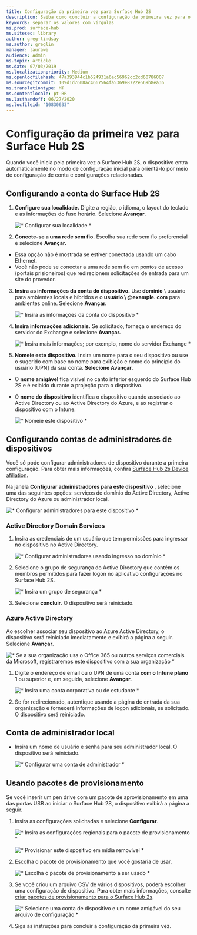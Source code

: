 ```yaml
---
title: Configuração da primeira vez para Surface Hub 2S
description: Saiba como concluir a configuração da primeira vez para o Surface Hub 2S.
keywords: separar os valores com vírgulas
ms.prod: surface-hub
ms.sitesec: library
author: greg-lindsay
ms.author: greglin
manager: laurawi
audience: Admin
ms.topic: article
ms.date: 07/03/2019
ms.localizationpriority: Medium
ms.openlocfilehash: 47a393944c1b524931a6ac56962cc2cd60786007
ms.sourcegitcommit: 109d1d7608ac4667564fa5369e8722e569b8ea36
ms.translationtype: MT
ms.contentlocale: pt-BR
ms.lasthandoff: 06/27/2020
ms.locfileid: "10830633"
---
```

# Configuração da primeira vez para Surface Hub 2S

Quando você inicia pela primeira vez o Surface Hub 2S, o dispositivo entra automaticamente no modo de configuração inicial para orientá-lo por meio de configuração de conta e configurações relacionadas.

## Configurando a conta do Surface Hub 2S

1. **Configure sua localidade.** Digite a região, o idioma, o layout do teclado e as informações do fuso horário. Selecione **Avançar**.

   ![* Configurar sua localidade *](images/sh2-run1.png) <br>
1. **Conecte-se a uma rede sem fio.** Escolha sua rede sem fio preferencial e selecione **Avançar.**

- Essa opção não é mostrada se estiver conectada usando um cabo Ethernet.
- Você não pode se conectar a uma rede sem fio em pontos de acesso (portais prisioneiros) que redirecionem solicitações de entrada para um site do provedor.

3. **Insira as informações da conta do dispositivo.** Use **domínio** \ usuário para ambientes locais e híbridos e o **usuário \ @example. com** para ambientes online. Selecione **Avançar.**

   ![* Insira as informações da conta do dispositivo *](images/sh2-run2.png) <br>
1. **Insira informações adicionais.** Se solicitado, forneça o endereço do servidor do Exchange e selecione **Avançar.**

    ![* Insira mais informações; por exemplo, nome do servidor Exchange *](images/sh2-run3.png) <br>

1. **Nomeie este dispositivo.** Insira um nome para o seu dispositivo ou use o sugerido com base no nome para exibição e nome do princípio do usuário [UPN] da sua conta. **Selecione Avançar**.

- O **nome amigável** fica visível no canto inferior esquerdo do Surface Hub 2S e é exibido durante a projeção para o dispositivo.

- O **nome do dispositivo** identifica o dispositivo quando associado ao Active Directory ou ao Active Directory do Azure, e ao registrar o dispositivo com o Intune.

  ![* Nomeie este dispositivo *](images/sh2-run4.png) <br>
 
## Configurando contas de administradores de dispositivos

Você só pode configurar administradores de dispositivo durante a primeira configuração. Para obter mais informações, confira [Surface Hub 2s Device afiliation](https://docs.microsoft.com/surface-hub/surface-hub-2s-prepare-environment#device-affiliation).

 Na janela **Configurar administradores para este dispositivo** , selecione uma das seguintes opções: serviços de domínio do Active Directory, Active Directory do Azure ou administrador local.

   ![* Configurar administradores para este dispositivo *](images/sh2-run5.png) <br>

### Active Directory Domain Services

1. Insira as credenciais de um usuário que tem permissões para ingressar no dispositivo no Active Directory.

    ![* Configurar administradores usando ingresso no domínio *](images/sh2-run6.png) <br>

2. Selecione o grupo de segurança do Active Directory que contém os membros permitidos para fazer logon no aplicativo configurações no Surface Hub 2S.

    ![* Insira um grupo de segurança *](images/sh2-run7.png) <br>
1. Selecione **concluir**. O dispositivo será reiniciado.

### Azure Active Directory

Ao escolher associar seu dispositivo ao Azure Active Directory, o dispositivo será reiniciado imediatamente e exibirá a página a seguir. Selecione **Avançar**.

![* Se a sua organização usa o Office 365 ou outros serviços comerciais da Microsoft, registraremos este dispositivo com a sua organização *](images/sh2-run8.png) <br>

1. Digite o endereço de email ou o UPN de uma conta **com o Intune plano 1** ou superior e, em seguida, selecione **Avançar.**

    ![* Insira uma conta corporativa ou de estudante *](images/sh2-run9.png) <br>

2. Se for redirecionado, autentique usando a página de entrada da sua organização e fornecerá informações de logon adicionais, se solicitado. O dispositivo será reiniciado.

## Conta de administrador local

- Insira um nome de usuário e senha para seu administrador local. O dispositivo será reiniciado.

     ![* Configurar uma conta de administrador *](images/sh2-run10.png) <br>
 
## Usando pacotes de provisionamento

Se você inserir um pen drive com um pacote de aprovisionamento em uma das portas USB ao iniciar o Surface Hub 2S, o dispositivo exibirá a página a seguir.

1. Insira as configurações solicitadas e selecione **Configurar**.

    ![* Insira as configurações regionais para o pacote de provisionamento *](images/sh2-run11.png) <br>

    ![* Provisionar este dispositivo em mídia removível *](images/sh2-run12.png) <br>
2. Escolha o pacote de provisionamento que você gostaria de usar.

   ![* Escolha o pacote de provisionamento a ser usado *](images/sh2-run13.png) <br>

3. Se você criou um arquivo CSV de vários dispositivos, poderá escolher uma configuração de dispositivo. Para obter mais informações, consulte [criar pacotes de provisionamento para o Surface Hub 2s](https://docs.microsoft.com/surface-hub/surface-hub-2s-deploy#provisioning-multiple-devices-csv-file).


    ![* Selecione uma conta de dispositivo e um nome amigável do seu arquivo de configuração *](images/sh2-run14.png) <br>

4. Siga as instruções para concluir a configuração da primeira vez.

